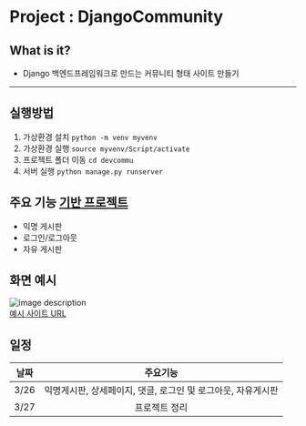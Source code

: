 # Project : DjangoCommunity
## What is it?
- Django 백엔드프레임워크로 만드는 커뮤니티 형태 사이트 만들기
------
## 실행방법
<!-- Code -->
1. 가상환경 설치 `python -m venv myvenv`
2. 가상환경 실행 `source myvenv/Script/activate`
3. 프로젝트 폴더 이동 `cd devcommu`
4. 서버 실행 `python manage.py runserver`

## 주요 기능 [기반 프로젝트](https://github.com/LEEJUNB/DjangoBlog)
* 익명 게시판
* 로그인/로그아웃
* 자유 게시판

## 화면 예시
<!-- Image -->
![image description](https://img1.daumcdn.net/thumb/R1280x0/?scode=mtistory2&fname=https%3A%2F%2Fblog.kakaocdn.net%2Fdn%2F9EwyO%2Fbtq0Y4oJvXZ%2FRsEZOnjfGGfRUkcaGpegDk%2Fimg.png)<br/>
[예시 사이트 URL](https://startbootstrap.com/previews/sb-admin-2)

## 일정
<!-- Table -->
|날짜|주요기능|
|--|:--:|
|3/26|익명게시판, 상세페이지, 댓글, 로그인 및 로그아웃, 자유게시판|
|3/27|프로젝트 정리|
